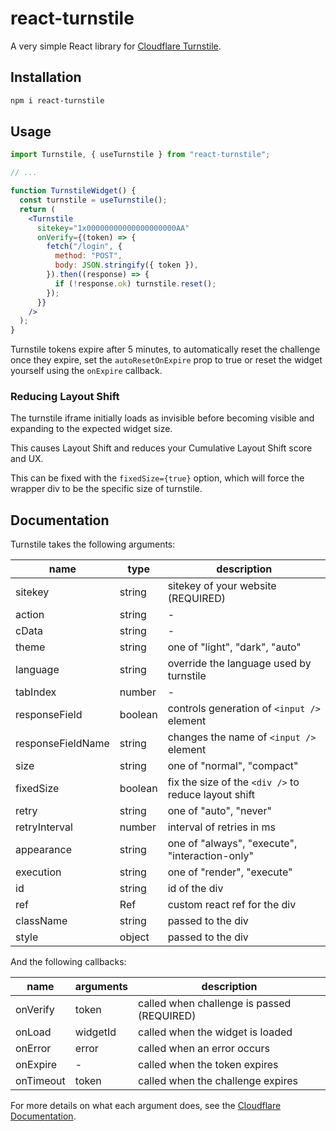 # react-turnstile

A very simple React library for [Cloudflare Turnstile](https://challenges.cloudflare.com).

## Installation

```sh
npm i react-turnstile
```

## Usage

```jsx
import Turnstile, { useTurnstile } from "react-turnstile";

// ...

function TurnstileWidget() {
  const turnstile = useTurnstile();
  return (
    <Turnstile
      sitekey="1x00000000000000000000AA"
      onVerify={(token) => {
        fetch("/login", {
          method: "POST",
          body: JSON.stringify({ token }),
        }).then((response) => {
          if (!response.ok) turnstile.reset();
        });
      }}
    />
  );
}
```

Turnstile tokens expire after 5 minutes, to automatically reset the challenge once they expire,
set the `autoResetOnExpire` prop to true or reset the widget yourself using the `onExpire` callback.

### Reducing Layout Shift

The turnstile iframe initially loads as invisible before becoming visible and
expanding to the expected widget size.

This causes Layout Shift and reduces your Cumulative Layout Shift score and UX.

This can be fixed with the `fixedSize={true}` option, which will force the
wrapper div to be the specific size of turnstile.

## Documentation

Turnstile takes the following arguments:

| name              | type    | description                                          |
| ----------------- | ------- | ---------------------------------------------------- |
| sitekey           | string  | sitekey of your website (REQUIRED)                   |
| action            | string  | -                                                    |
| cData             | string  | -                                                    |
| theme             | string  | one of "light", "dark", "auto"                       |
| language          | string  | override the language used by turnstile              |
| tabIndex          | number  | -                                                    |
| responseField     | boolean | controls generation of `<input />` element           |
| responseFieldName | string  | changes the name of `<input />` element              |
| size              | string  | one of "normal", "compact"                           |
| fixedSize         | boolean | fix the size of the `<div />` to reduce layout shift |
| retry             | string  | one of "auto", "never"                               |
| retryInterval     | number  | interval of retries in ms                            |
| appearance        | string  | one of "always", "execute", "interaction-only"       |
| execution         | string  | one of "render", "execute"                           |
| id                | string  | id of the div                                        |
| ref               | Ref     | custom react ref for the div                         |
| className         | string  | passed to the div                                    |
| style             | object  | passed to the div                                    |

And the following callbacks:

| name      | arguments | description                                |
| --------- | --------- | ------------------------------------------ |
| onVerify  | token     | called when challenge is passed (REQUIRED) |
| onLoad    | widgetId  | called when the widget is loaded           |
| onError   | error     | called when an error occurs                |
| onExpire  | -         | called when the token expires              |
| onTimeout | token     | called when the challenge expires          |

For more details on what each argument does, see the [Cloudflare Documentation](https://developers.cloudflare.com/turnstile/get-started/client-side-rendering/#configurations).
